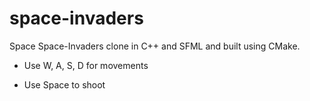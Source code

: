 # space-invaders

Space Space-Invaders clone in C++ and SFML and built using CMake.

* Use W, A, S, D for movements

* Use Space to shoot
